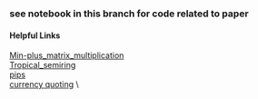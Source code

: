 ### see notebook in this branch for code related to paper


#### Helpful Links
[Min-plus_matrix_multiplication](https://en.wikipedia.org/wiki/Min-plus_matrix_multiplication) \
[Tropical_semiring](https://en.wikipedia.org/wiki/Tropical_semiring) \
[pips](https://www.ig.com/us/glossary-trading-terms/pip-value-definition) \
[currency quoting](https://www.investopedia.com/ask/answers/06/forexpercentagespread.asp) \



